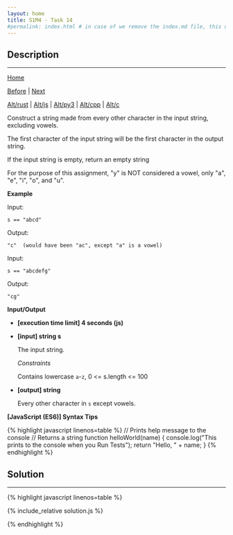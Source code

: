 ```yaml
---
layout: home
title: S1M4 - Task 14
#permalink: index.html # in case of we remove the index.md file, this doc will be the index page
---
```


<div class="row">
<div class="columnStmt" markdown="1">

##  Description
------

[Home](../README.md)

[Before](../S1M4_Task_13/README.md) | [Next](../S1M4_Task_15/README.md)

[Alt/rust](./Alt_rust/README.md) | [Alt/js](./Alt_js/README.html) | [Alt/py3](./Alt_py3/README.md) | [Alt/cpp](./Alt_cpp/README.md) | [Alt/c](./Alt_c/README.md)

Construct a string made from every other character in the input string, excluding vowels.

The first character of the input string will be the first character in the output string.

If the input string is empty, return an empty string

For the purpose of this assignment, "y" is NOT considered a vowel, only "a", "e", "i", "o", and "u".

**Example**

Input:
```
s == "abcd"
```
Output:
```
"c"  (would have been "ac", except "a" is a vowel)
```
Input:
```
s == "abcdefg"
```
Output:
```
"cg"
```

**Input/Output**

* **[execution time limit] 4 seconds (js)**

* **[input] string s**

    The input string.

    *Constraints*

    Contains lowercase `a`-`z`, 0 <= s.length <= 100

* **[output] string**

    Every other character in `s` except vowels.

**[JavaScript (ES6)] Syntax Tips**

{% highlight javascript linenos=table %}
// Prints help message to the console
// Returns a string
function helloWorld(name) {
    console.log("This prints to the console when you Run Tests");
    return "Hello, " + name;
}
{% endhighlight %}

</div>
<div class="columnSol" markdown="1">

## Solution
------

{% highlight javascript linenos=table %}

{% include_relative solution.js %}

{% endhighlight %}

</div>
</div>